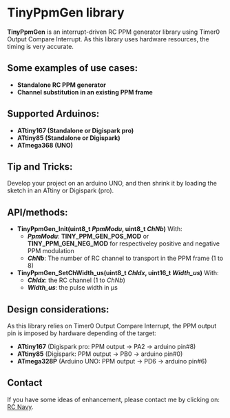 TinyPpmGen library
==================

**TinyPpmGen** is an interrupt-driven RC PPM generator library using Timer0 Output Compare Interrupt. As this library uses hardware resources, the timing is very accurate.

Some examples of use cases:
-------------------------
* **Standalone RC PPM generator**
* **Channel substitution in an existing PPM frame**

Supported Arduinos:
------------------
* **ATtiny167 (Standalone or Digispark pro)**
* **ATtiny85 (Standalone or Digispark)**
* **ATmega368 (UNO)**

Tip and Tricks:
--------------
Develop your project on an arduino UNO, and then shrink it by loading the sketch in an ATtiny or Digispark (pro).

API/methods:
-----------
* **TinyPpmGen_Init(uint8_t _PpmModu_, uint8_t _ChNb_)**
With:
	* **_PpmModu_**: **TINY_PPM_GEN_POS_MOD** or **TINY_PPM_GEN_NEG_MOD** for respectiveley positive and negative PPM modulation
	* **_ChNb_**: The number of RC channel to transport in the PPM frame (1 to 8)
* **TinyPpmGen_SetChWidth_us(uint8_t _ChIdx_, uint16_t _Width_us_)**
With:
	* **_ChIdx_**: the RC channel (1 to _ChNb_)
	* **_Width_us_**: the pulse width in µs

Design considerations:
---------------------
As this library relies on Timer0 Output Compare Interrupt, the PPM output pin is imposed by hardware depending of the target:

* **ATtiny167**  (Digispark pro: PPM output -> PA2 -> arduino pin#8)
* **ATtiny85**   (Digispark:     PPM output -> PB0 -> arduino pin#0)
* **ATmega328P** (Arduino UNO:   PPM output -> PD6 -> arduino pin#6)

Contact
-------

If you have some ideas of enhancement, please contact me by clicking on: [RC Navy](http://p.loussouarn.free.fr/contact.html).

